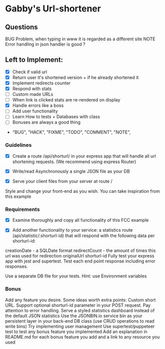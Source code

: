 # Gabby's Url-shortener

## Questions

BUG Problem, when typing in www it is regarded as a different site
NOTE Error handling in json handler is good ?

## Left to Implement:

- [x] Check if valid url
- [x] Return user it's shortened version + if he already shortened it
- [x] Implement redirects counter
- [x] Respond with stats
- [ ] Custom made URLs
- [ ] When link is clicked stats are re-rendered on display
- [x] Handle errors like a boss
- [ ] Add user functionality
- [ ] Learn How to tests + Databases with class
- [ ] Bonuses are always a good thing

- "BUG", "HACK", "FIXME", "TODO", "COMMENT", "NOTE",

### Guidelines

- [x] Create a route /api/shorturl/ in your express app that will handle all url shortening requests. (We recommend using express Router)

- [x] Write/read Asynchronously a single JSON file as your DB

- [x] Serve your client files from your server at route /

Style and change your front-end as you wish. You can take inspiration from this example

### Requirements

- [x] Examine thoroughly and copy all functionality of this FCC example

- [x] Add another functionality to your service: a statistics route (api/statistic/:shorturl-id) that will respond with the following data per shorturl-id:

creationDate - a SQLDate format
redirectCount - the amount of times this url was used for redirection
originalUrl
shorturl-id
Fully test your express app with jest and supertest. Test each end point response including error responses.

Use a separate DB file for your tests. Hint: use Environment variables

### Bonus

Add any feature you desire. Some ideas worth extra points:
Custom short URL. Support optional shorturl-id parameter in your POST request. Pay attention to error handling.
Serve a styled statistics dashboard instead of the default JSON statistics
Use the JSONBIN.io service bin as your persistent layer in your back-end DB class (use CRUD operations to read write bins)
Try implementing user management
Use supertest/puppeteer test to test any bonus feature you implemented
Add an explanation in README.md for each bonus feature you add and a link to any resource you used
